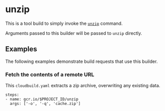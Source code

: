# unzip

This is a tool build to simply invoke the
[`unzip`](https://linux.die.net/man/1/unzip) command.

Arguments passed to this builder will be passed to `unzip` directly.

## Examples

The following examples demonstrate build requests that use this builder.

### Fetch the contents of a remote URL

This `cloudbuild.yaml` extracts a zip archive, overwriting any existing data.

```
steps:
- name: gcr.io/$PROJECT_ID/unzip
  args: ['-o', '-q', 'cache.zip']
```

